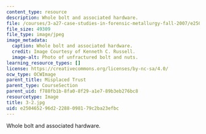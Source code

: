 ```yaml
---
content_type: resource
description: Whole bolt and associated hardware.
file: /courses/3-a27-case-studies-in-forensic-metallurgy-fall-2007/e250465296d22288098179c2ba23efbc_3-2.jpg
file_size: 49309
file_type: image/jpeg
image_metadata:
  caption: Whole bolt and associated hardware.
  credit: Image Courtesy of Kenneth C. Russell.
  image-alt: Photo of unfractured bolt and nuts.
learning_resource_types: []
license: https://creativecommons.org/licenses/by-nc-sa/4.0/
ocw_type: OCWImage
parent_title: Misplaced Trust
parent_type: CourseSection
parent_uid: f788fb1b-8fa0-8f29-a1e7-89b3eb276bc8
resourcetype: Image
title: 3-2.jpg
uid: e2504652-96d2-2288-0981-79c2ba23efbc
---
```

Whole bolt and associated hardware.